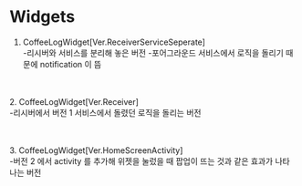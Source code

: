 # Widgets

1. CoffeeLogWidget[Ver.ReceiverServiceSeperate]</br>
-리시버와 서비스를 분리해 놓은 버전
-포어그라운드 서비스에서 로직을 돌리기 때문에 notification 이 뜸</br>

<br></br>
2. CoffeeLogWidget[Ver.Receiver]</br>
-리시버에서 버전 1 서비스에서 돌렸던 로직을 돌리는 버전</br>

<br></br>
3. CoffeeLogWidget[Ver.HomeScreenActivity]</br>
-버전 2 에서 activity 를 추가해 위젯을 눌렀을 때 팝업이 뜨는 것과 같은 효과가 나타나는 버전</br>